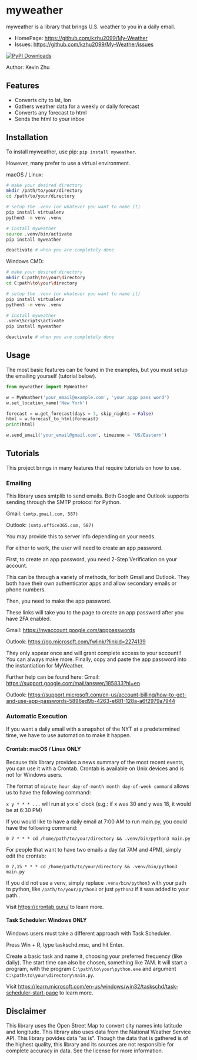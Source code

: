 # myweather

myweather is a library that brings U.S. weather to you in a daily email.

- HomePage: https://github.com/kzhu2099/My-Weather
- Issues: https://github.com/kzhu2099/My-Weather/issues

[![PyPI Downloads](https://static.pepy.tech/badge/myweather)](https://pepy.tech/projects/myweather)

Author: Kevin Zhu

## Features

- Converts city to lat, lon
- Gathers weather data for a weekly or daily forecast
- Converts any forecast to html
- Sends the html to your inbox

## Installation

To install myweather, use pip: ```pip install myweather```.

However, many prefer to use a virtual environment.

macOS / Linux:

```sh
# make your desired directory
mkdir /path/to/your/directory
cd /path/to/your/directory

# setup the .venv (or whatever you want to name it)
pip install virtualenv
python3 -m venv .venv

# install myweather
source .venv/bin/activate
pip install myweather

deactivate # when you are completely done
```

Windows CMD:

```sh
# make your desired directory
mkdir C:path\to\your\directory
cd C:path\to\your\directory

# setup the .venv (or whatever you want to name it)
pip install virtualenv
python3 -m venv .venv

# install myweather
.venv\Scripts\activate
pip install myweather

deactivate # when you are completely done
```

## Usage

The most basic features can be found in the examples, but you must setup the emailing yourself (tutorial below).

```python
from myweather import MyWeather

w = MyWeather('your_email@example.com', 'your appp pass word')
w.set_location_name('New York')

forecast = w.get_forecast(days = 7, skip_nights = False)
html = w.forecast_to_html(forecast)
print(html)

w.send_email('your_email@gmail.com', timezone = 'US/Eastern')
```

## Tutorials

This project brings in many features that require tutorials on how to use.

### Emailing

This library uses smtplib to send emails.
Both Google and Outlook supports sending through the SMTP protocol for Python.

Gmail: `(smtp.gmail.com, 587)`

Outlook: `(smtp.office365.com, 587)`

You may provide this to server info depending on your needs.

For either to work, the user will need to create an app password.

First, to create an app password, you need 2-Step Verification on your account.

This can be through a variety of methods, for both Gmail and Outlook. They both have their own authenticator apps and allow secondary emails or phone numbers.

Then, you need to make the app password.

These links will take you to the page to create an app password after you have 2FA enabled.

Gmail: https://myaccount.google.com/apppasswords

Outlook: https://go.microsoft.com/fwlink/?linkid=2274139

They only appear once and will grant complete access to your account!! You can always make more. Finally, copy and paste the app password into the instantiation for MyWeather.

Further help can be found here:
Gmail: https://support.google.com/mail/answer/185833?hl=en

Outlook: https://support.microsoft.com/en-us/account-billing/how-to-get-and-use-app-passwords-5896ed9b-4263-e681-128a-a6f2979a7944

### Automatic Execution

If you want a daily email with a snapshot of the NYT at a predetermined time, we have to use automation to make it happen.

#### Crontab: macOS / Linux ONLY

Because this library provides a news summary of the most recent events, you can use it with a Crontab.
Crontab is available on Unix devices and is not for Windows users.

The format of ```minute hour day-of-month month day-of-week command``` allows us to have the following command:

```x y * * * ...``` will run at y:x o' clock (e.g.: if x was 30 and y was 18, it would be at 6:30 PM)

If you would like to have a daily email at 7:00 AM to run main.py, you could have the following command:

```
0 7 * * * cd /home/path/to/your/directory && .venv/bin/python3 main.py
```

For people that want to have two emails a day (at 7AM and 4PM), simply edit the crontab:

```
0 7,15 * * * cd /home/path/to/your/directory && .venv/bin/python3 main.py
```

If you did not use a venv, simply replace ```.venv/bin/python3``` with your path to python, like ```/path/to/your/python3``` or just ```python3``` if it was added to your path..

Visit https://crontab.guru/ to learn more.

#### Task Scheduler: Windows ONLY

Windows users must take a different approach with Task Scheduler.

Press Win + R, type taskschd.msc, and hit Enter.

Create a basic task and name it, choosing your preferred frequency (like daily). The start time can also be chosen, something like 7AM.
It will start a program, with the program ```C:\path\to\your\python.exe``` and argument ```C:\path\to\your\directory\main.py```.

Visit https://learn.microsoft.com/en-us/windows/win32/taskschd/task-scheduler-start-page to learn more.

## Disclaimer

This library uses the Open Street Map to convert city names into latitude and longitude.
This library also uses data from the National Weather Service API.
This library povides data "as is".
Though the data that is gathered is of the highest quality, this library and its sources are not responsible for complete accuracy in data.
See the license for more information.